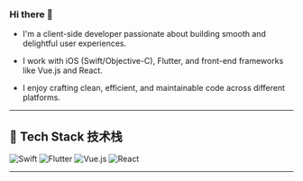 ### Hi there 👋

- I'm a client-side developer passionate about building smooth and delightful user experiences.  

- I work with iOS (Swift/Objective-C), Flutter, and front-end frameworks like Vue.js and React.  

- I enjoy crafting clean, efficient, and maintainable code across different platforms.  

---
## 🚀 Tech Stack 技术栈

<p align="left">
  <img src="https://img.shields.io/badge/Swift-F54A2A?style=for-the-badge&logo=swift&logoColor=white" alt="Swift" />
  <img src="https://img.shields.io/badge/Flutter-02569B?style=for-the-badge&logo=flutter&logoColor=white" alt="Flutter" />
  <img src="https://img.shields.io/badge/Vue.js-4FC08D?style=for-the-badge&logo=vue.js&logoColor=white" alt="Vue.js" />
  <img src="https://img.shields.io/badge/React-61DAFB?style=for-the-badge&logo=react&logoColor=black" alt="React" />
</p>

---

<!--
**Coya-yan/Coya-yan** is a ✨ _special_ ✨ repository because its `README.md` (this file) appears on your GitHub profile.

Here are some ideas to get you started:

- 🔭 I’m currently working on ...
- 🌱 I’m currently learning ...
- 👯 I’m looking to collaborate on ...
- 🤔 I’m looking for help with ...
- 💬 Ask me about ...
- 📫 How to reach me: ...
- 😄 Pronouns: ...
- ⚡ Fun fact: ...
-->
